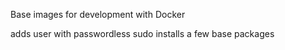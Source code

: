 Base images for development with Docker

adds user with passwordless sudo
installs a few base packages
